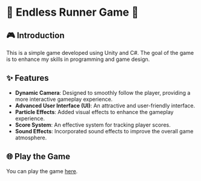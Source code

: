 # 🌟 Endless Runner Game 🌟

## 🎮 Introduction
This is a simple game developed using Unity and C#. The goal of the game is to enhance my skills in programming and game design.

## ✨ Features
- **Dynamic Camera**: Designed to smoothly follow the player, providing a more interactive gameplay experience.
- **Advanced User Interface (UI)**: An attractive and user-friendly interface.
- **Particle Effects**: Added visual effects to enhance the gameplay experience.
- **Score System**: An effective system for tracking player scores.
- **Sound Effects**: Incorporated sound effects to improve the overall game atmosphere.

## 🌐 Play the Game
You can play the game [here](https://nouramushi.itch.io/endless-runner).
